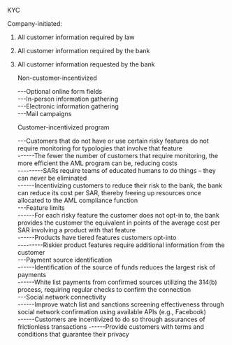 KYC

Company-initiated:
1. All customer information required by law
2. All customer information required by the bank
3. All customer information requested by the bank

   Non-customer-incentivized
   
   ---Optional online form fields  
   ---In-person information gathering  
   ---Electronic information gathering  
   ---Mail campaigns  


   Customer-incentivized program
   
   ---Customers that do not have or use certain risky features do not require monitoring for typologies that involve that feature  
   ------The fewer the number of customers that require monitoring, the more efficient the AML program can be, reducing costs  
   ---------SARs require teams of educated humans to do things – they can never be eliminated  
   ------Incentivizing customers to reduce their risk to the bank, the bank can reduce its cost per SAR, thereby freeing up resources once allocated to the AML compliance function  
   ---Feature limits  
   ------For each risky feature the customer does not opt-in to, the bank provides the customer the equivalent in points of the average cost per SAR involving a product with that feature  
   ------Products have tiered features customers opt-into  
   ---------Riskier product features require additional information from the customer    
   ---Payment source identification    
   ------Identification of the source of funds reduces the largest risk of payments  
   ------White list payments from confirmed sources utilizing the 314(b) process, requiring regular checks to confirm the connection  
   ---Social network connectivity  
   ------Improve watch list and sanctions screening effectiveness through social network confirmation using available APIs (e.g., Facebook)  
   ------Customers are incentivized to do so through assurances of frictionless transactions
   ------Provide customers with terms and conditions that guarantee their privacy
